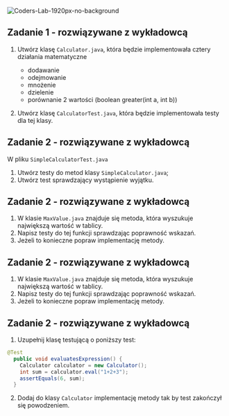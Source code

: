 ![Coders-Lab-1920px-no-background](https://user-images.githubusercontent.com/152855/73064373-5ed69780-3ea1-11ea-8a71-3d370a5e7dd8.png)


## Zadanie 1 - rozwiązywane z wykładowcą

1. Utwórz klasę `Calculator.java`, która będzie implementowała cztery działania matematyczne 
	* dodawanie
	* odejmowanie
	* mnożenie 
	* dzielenie
	* porównanie 2 wartości (boolean greater(int a, int b))

2. Utwórz klasę `CalculatorTest.java`, która będzie implementowała testy dla tej klasy.

## Zadanie 2 - rozwiązywane z wykładowcą

W pliku `SimpleCalculatorTest.java`

1. Utwórz testy do metod klasy `SimpleCalculator.java`;
2. Utwórz test sprawdzający wystąpienie wyjątku.

## Zadanie 2 - rozwiązywane z wykładowcą

1. W klasie `MaxValue.java` znajduje się metoda, która wyszukuje największą wartość w tablicy.
2. Napisz testy do tej funkcji sprawdzając poprawność wskazań.
3. Jeżeli to konieczne popraw implementację metody.

## Zadanie 2 - rozwiązywane z wykładowcą

1. W klasie `MaxValue.java` znajduje się metoda, która wyszukuje największą wartość w tablicy.
2. Napisz testy do tej funkcji sprawdzając poprawność wskazań.
3. Jeżeli to konieczne popraw implementację metody.

## Zadanie 2 - rozwiązywane z wykładowcą

1. Uzupełnij klasę testującą o poniższy test:
````java
@Test
  public void evaluatesExpression() {
    Calculator calculator = new Calculator();
    int sum = calculator.eval("1+2+3");
    assertEquals(6, sum);
  }

````
2. Dodaj do klasy `Calculator` implementację metody tak by test zakończył się powodzeniem.
